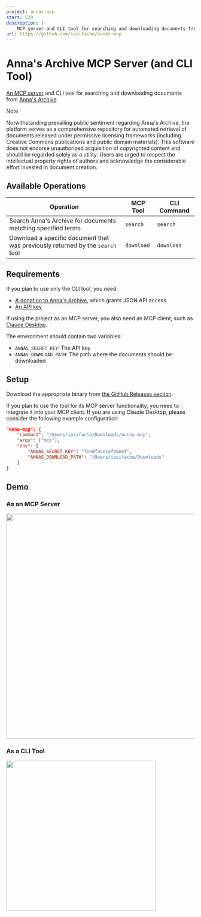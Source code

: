 ```yaml
---
project: annas-mcp
stars: 529
description: |-
    MCP server and CLI tool for searching and downloading documents from Anna's Archive
url: https://github.com/iosifache/annas-mcp
---
```


# Anna's Archive MCP Server (and CLI Tool)

[An MCP server](https://modelcontextprotocol.io/introduction) and CLI tool for searching and downloading documents from [Anna's Archive](https://annas-archive.org)

> [!NOTE]
> Notwithstanding prevailing public sentiment regarding Anna's Archive, the platform serves as a comprehensive repository for automated retrieval of documents released under permissive licensing frameworks (including Creative Commons publications and public domain materials). This software does not endorse unauthorized acquisition of copyrighted content and should be regarded solely as a utility. Users are urged to respect the intellectual property rights of authors and acknowledge the considerable effort invested in document creation.

## Available Operations

| Operation                                                                      | MCP Tool   | CLI Command |
| ------------------------------------------------------------------------------ | ---------- | ----------- |
| Search Anna's Archive for documents matching specified terms                   | `search`   | `search`    |
| Download a specific document that was previously returned by the `search` tool | `download` | `download`  |

## Requirements

If you plan to use only the CLI tool, you need:

- [A donation to Anna's Archive](https://annas-archive.org/donate), which grants JSON API access
- [An API key](https://annas-archive.org/faq#api)

If using the project as an MCP server, you also need an MCP client, such as [Claude Desktop](https://claude.ai/download).

The environment should contain two variables:

- `ANNAS_SECRET_KEY`: The API key
- `ANNAS_DOWNLOAD_PATH`: The path where the documents should be downloaded

## Setup

Download the appropriate binary from [the GitHub Releases section](https://github.com/iosifache/annas-mcp/releases).

If you plan to use the tool for its MCP server functionality, you need to integrate it into your MCP client. If you are using Claude Desktop, please consider the following example configuration:

```json
"anna-mcp": {
    "command": "/Users/iosifache/Downloads/annas-mcp",
    "args": ["mcp"],
    "env": {
        "ANNAS_SECRET_KEY": "feedfacecafebeef",
        "ANNAS_DOWNLOAD_PATH": "/Users/iosifache/Downloads"
    }
}
```

## Demo

### As an MCP Server

<img src="screenshots/claude.png" width="600px"/>

### As a CLI Tool

<img src="screenshots/cli.png" width="400px"/>

